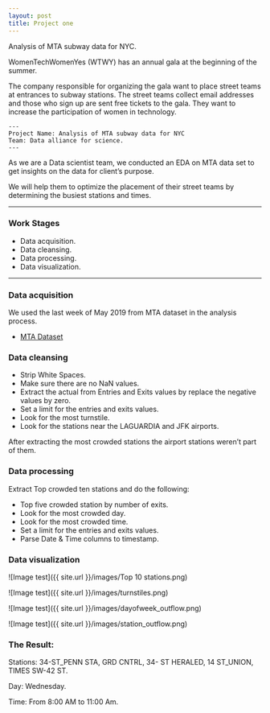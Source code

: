 ```yaml
---
layout: post
title: Project one
---
```


Analysis of MTA subway data for NYC.

WomenTechWomenYes (WTWY) has an annual gala at the beginning of the summer.

The company responsible for organizing the gala want to place street teams at entrances to subway stations. The street teams collect email addresses and those who sign up are sent free tickets to the gala. They want to increase the participation of women in technology.


```
---
Project Name: Analysis of MTA subway data for NYC
Team: Data alliance for science.
---
```

As we are a Data scientist team, we conducted an EDA on MTA data set to get insights on the data for client’s purpose.

We will help them to optimize the placement of their street teams by determining the busiest stations and times.


-----

### Work Stages

* Data acquisition.
* Data cleansing.
* Data processing.
* Data visualization.

-----

### Data acquisition

We used the last week of May 2019 from MTA dataset in the analysis process.

* [MTA Dataset](http://web.mta.info/developers/turnstile.html)


### Data cleansing

* Strip White Spaces.
* Make sure there are no NaN values.
* Extract the actual from Entries and Exits values by replace the negative values by zero.
* Set a limit for the entries and exits values.
* Look for the most turnstile.
* Look for the stations near the LAGUARDIA and JFK airports.

After extracting the most crowded stations the airport stations weren’t part of them.

### Data processing

Extract Top crowded ten stations and do the following:

* Top five crowded station by number of exits.
* Look for the most crowded day.
* Look for the most crowded time.
* Set a limit for the entries and exits values.
* Parse Date & Time columns to timestamp.

### Data visualization

![Image test]({{ site.url }}/images/Top 10 stations.png)

![Image test]({{ site.url }}/images/turnstiles.png)

![Image test]({{ site.url }}/images/dayofweek_outflow.png)

![Image test]({{ site.url }}/images/station_outflow.png)

### The Result:

Stations:
34-ST_PENN STA, GRD CNTRL, 34- ST HERALED, 14 ST_UNION, TIMES SW-42 ST.

Day:
Wednesday.

Time:
From 8:00 AM to 11:00 Am.






